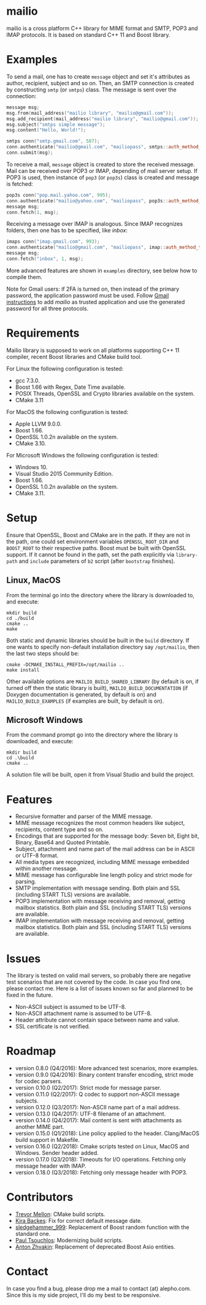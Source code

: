 
# mailio #

mailio is a cross platform C++ library for MIME format and SMTP, POP3 and IMAP protocols. It is based on standard C++ 11 and Boost library.


# Examples #

To send a mail, one has to create `message` object and set it's attributes as author, recipient, subject and so on. Then, an SMTP connection
is created by constructing `smtp` (or `smtps`) class. The message is sent over the connection:

```cpp
message msg;
msg.from(mail_address("mailio library", "mailio@gmail.com"));
msg.add_recipient(mail_address("mailio library", "mailio@gmail.com"));
msg.subject("smtps simple message");
msg.content("Hello, World!");

smtps conn("smtp.gmail.com", 587);
conn.authenticate("mailio@gmail.com", "mailiopass", smtps::auth_method_t::START_TLS);
conn.submit(msg);
```
    
To receive a mail, `message` object is created to store the received message. Mail can be received over POP3 or IMAP, depending of mail server setup.
If POP3 is used, then instance of `pop3` (or `pop3s`) class is created and message is fetched:

```cpp
pop3s conn("pop.mail.yahoo.com", 995);
conn.authenticate("mailio@yahoo.com", "mailiopass", pop3s::auth_method_t::LOGIN);
message msg;
conn.fetch(1, msg);
```

Receiving a message over IMAP is analogous. Since IMAP recognizes folders, then one has to be specified, like *inbox*:

```cpp
imaps conn("imap.gmail.com", 993);
conn.authenticate("mailio@gmail.com", "mailiopass", imap::auth_method_t::LOGIN);
message msg;
conn.fetch("inbox", 1, msg);
```

More advanced features are shown in `examples` directory, see below how to compile them.

Note for Gmail users: if 2FA is turned on, then instead of the primary password, the application password must be used. Follow
[Gmail instructions](https://support.google.com/accounts/answer/185833) to add *mailio* as trusted application and use the generated password for all three
protocols.


# Requirements #

Mailio library is supposed to work on all platforms supporting C++ 11 compiler, recent Boost libraries and CMake build tool.

For Linux the following configuration is tested:

* gcc 7.3.0.
* Boost 1.66 with Regex, Date Time available.
* POSIX Threads, OpenSSL and Crypto libraries available on the system.
* CMake 3.11

For MacOS the following configuration is tested:

* Apple LLVM 9.0.0.
* Boost 1.66.
* OpenSSL 1.0.2n available on the system.
* CMake 3.10.

For Microsoft Windows the following configuration is tested:

* Windows 10.
* Visual Studio 2015 Community Edition.
* Boost 1.66.
* OpenSSL 1.0.2n available on the system.
* CMake 3.11.


# Setup #

Ensure that OpenSSL, Boost and CMake are in the path. If they are not in the path, one could set environment variables `OPENSSL_ROOT_DIR` and `BOOST_ROOT` to their
respective paths. Boost must be built with OpenSSL support. If it cannot be found in the path, set the path explicitly via `library-path` and `include`
parameters of `b2` script (after `bootstrap` finishes).


## Linux, MacOS ##

From the terminal go into the directory where the library is downloaded to, and execute:
```
mkdir build
cd ./build
cmake ..
make
```
Both static and dynamic libraries should be built in the `build` directory. If one wants to specify non-default installation directory say `/opt/mailio`, then
the last two steps should be:
```
cmake -DCMAKE_INSTALL_PREFIX=/opt/mailio ..
make install
```
Other available options are `MAILIO_BUILD_SHARED_LIBRARY` (by default is on, if turned off then the static library is built), `MAILIO_BUILD_DOCUMENTATION`
(if Doxygen documentation is generated, by default is on) and `MAILIO_BUILD_EXAMPLES` (if examples are built, by default is on).

## Microsoft Windows ##

From the command prompt go into the directory where the library is downloaded, and execute:
```
mkdir build
cd .\build
cmake ..
```
A solution file will be built, open it from Visual Studio and build the project.


# Features #

* Recursive formatter and parser of the MIME message.
* MIME message recognizes the most common headers like subject, recipients, content type and so on.
* Encodings that are supported for the message body: Seven bit, Eight bit, Binary, Base64 and Quoted Printable.
* Subject, attachment and name part of the mail address can be in ASCII or UTF-8 format.
* All media types are recognized, including MIME message embedded within another message.
* MIME message has configurable line length policy and strict mode for parsing.
* SMTP implementation with message sending. Both plain and SSL (including START TLS) versions are available.
* POP3 implementation with message receiving and removal, getting mailbox statistics. Both plain and SSL (including START TLS) versions are available.
* IMAP implementation with message receiving and removal, getting mailbox statistics. Both plain and SSL (including START TLS) versions are available.


# Issues #

The library is tested on valid mail servers, so probably there are negative test scenarios that are not covered by the code. In case you find one, please
contact me. Here is a list of issues known so far and planned to be fixed in the future.

* Non-ASCII subject is assumed to be UTF-8.
* Non-ASCII attachment name is assumed to be UTF-8.
* Header attribute cannot contain space between name and value.
* SSL certificate is not verified.


# Roadmap #

* version 0.8.0 (Q4/2016): More advanced test scenarios, more examples.
* version 0.9.0 (Q4/2016): Binary content transfer encoding, strict mode for codec parsers.
* version 0.10.0 (Q2/2017): Strict mode for message parser.
* version 0.11.0 (Q2/2017): Q codec to support non-ASCII message subjects.
* version 0.12.0 (Q3/2017): Non-ASCII name part of a mail address.
* version 0.13.0 (Q4/2017): UTF-8 filename of an attachment.
* version 0.14.0 (Q4/2017): Mail content is sent with attachments as another MIME part.
* version 0.15.0 (Q1/2018): Line policy applied to the header. Clang/MacOS build support in Makefile.
* version 0.16.0 (Q2/2018): Cmake scripts tested on Linux, MacOS and Windows. Sender header added.
* version 0.17.0 (Q3/2018): Timeouts for I/O operations. Fetching only message header with IMAP.
* version 0.18.0 (Q3/2018): Fetching only message header with POP3.


# Contributors #

* [Trevor Mellon](https://github.com/TrevorMellon): CMake build scripts.
* [Kira Backes](mailto:kira.backes[at]nrwsoft.de): Fix for correct default message date.
* [sledgehammer_999](mailto:hammered999[at]gmail.com): Replacement of Boost random function with the standard one.
* [Paul Tsouchlos](mailto:developer.paul.123[at]gmail.com): Modernizing build scripts.
* [Anton Zhvakin](mailto:a.zhvakin[at]galament.com): Replacement of deprecated Boost Asio entities.


# Contact #

In case you find a bug, please drop me a mail to contact (at) alepho.com. Since this is my side project, I'll do my best to be responsive.
